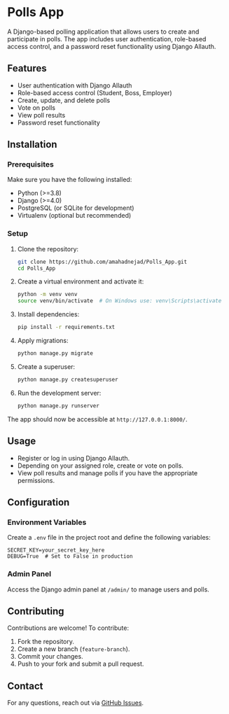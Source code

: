 # Polls App

A Django-based polling application that allows users to create and participate in polls. The app includes user authentication, role-based access control, and a password reset functionality using Django Allauth.

## Features
- User authentication with Django Allauth
- Role-based access control (Student, Boss, Employer)
- Create, update, and delete polls
- Vote on polls
- View poll results
- Password reset functionality

## Installation

### Prerequisites
Make sure you have the following installed:
- Python (>=3.8)
- Django (>=4.0)
- PostgreSQL (or SQLite for development)
- Virtualenv (optional but recommended)

### Setup

1. Clone the repository:
   ```sh
   git clone https://github.com/amahadnejad/Polls_App.git
   cd Polls_App
   ```

2. Create a virtual environment and activate it:
   ```sh
   python -m venv venv
   source venv/bin/activate  # On Windows use: venv\Scripts\activate
   ```

3. Install dependencies:
   ```sh
   pip install -r requirements.txt
   ```

4. Apply migrations:
   ```sh
   python manage.py migrate
   ```

5. Create a superuser:
   ```sh
   python manage.py createsuperuser
   ```

6. Run the development server:
   ```sh
   python manage.py runserver
   ```

The app should now be accessible at `http://127.0.0.1:8000/`.

## Usage
- Register or log in using Django Allauth.
- Depending on your assigned role, create or vote on polls.
- View poll results and manage polls if you have the appropriate permissions.

## Configuration
### Environment Variables
Create a `.env` file in the project root and define the following variables:
```
SECRET_KEY=your_secret_key_here
DEBUG=True  # Set to False in production
```

### Admin Panel
Access the Django admin panel at `/admin/` to manage users and polls.

## Contributing
Contributions are welcome! To contribute:
1. Fork the repository.
2. Create a new branch (`feature-branch`).
3. Commit your changes.
4. Push to your fork and submit a pull request.

## Contact
For any questions, reach out via [GitHub Issues](https://github.com/amahadnejad/Polls_App/issues).

